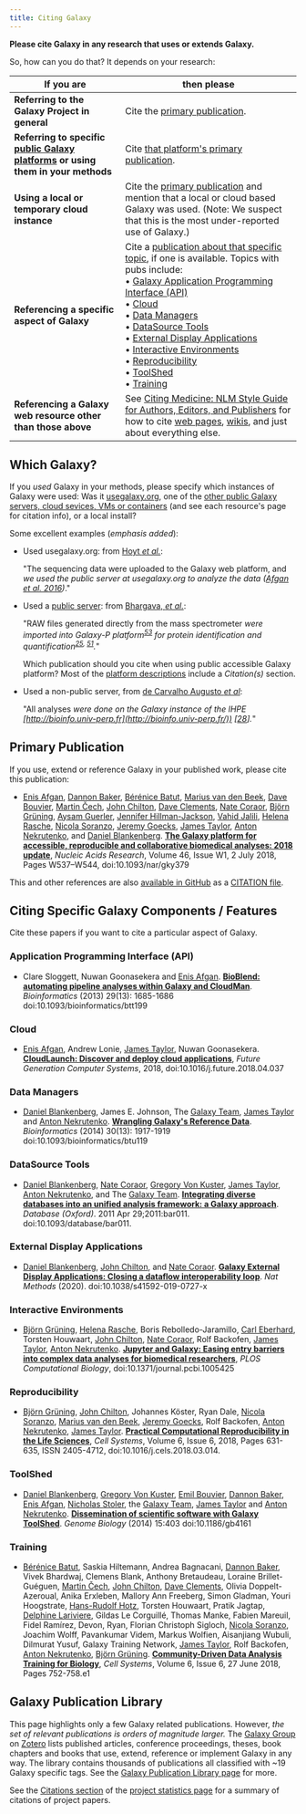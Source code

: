 ```yaml
---
title: Citing Galaxy
---
```


**Please cite Galaxy in any research that uses or extends Galaxy.**

So, how can you do that?  It depends on your research:

| If you are | then please |
| ---- | ---- |
| **Referring to the Galaxy Project in general** | Cite the [primary publication](#primary-publication). |
| **Referring to specific [public Galaxy platforms](/src/use/index.md) or using them in your methods** | Cite [that platform's primary publication](#which-galaxy). |
| **Using a local or temporary cloud instance** | Cite the [primary publication](#primary-publication) and mention that a local or cloud based Galaxy was used.  (Note: We suspect that this is the most under-reported use of Galaxy.) |
| **Referencing a specific aspect of Galaxy** | Cite a [publication about that specific topic](#citing-specific-galaxy-components-features), if one is available. Topics with pubs include: <br />&bull; [Galaxy Application Programming Interface (API)](#application-programming-interface-api) <br />&bull; [Cloud](#cloud) <br />&bull; [Data Managers](#data-managers) <br />&bull; [DataSource Tools](#datasource-tools) <br />&bull; [External Display Applications](#external-display-applications) <br />&bull; [Interactive Environments](#interactive-environments) <br />&bull; [Reproducibility](#reproducibility) <br />&bull; [ToolShed](#toolshed) <br />&bull; [Training](#training) |
| **Referencing a Galaxy web resource other than those above** | See [Citing Medicine: NLM Style Guide for Authors, Editors, and Publishers](http://www.ncbi.nlm.nih.gov/books/NBK7256/) for how to cite [web pages](http://www.ncbi.nlm.nih.gov/books/NBK7274/), [wikis](http://www.ncbi.nlm.nih.gov/books/NBK7266/#A61262), and just about everything else. |



## Which Galaxy?

If you *used* Galaxy in your methods, please specify which instances of Galaxy were used: Was it [usegalaxy.org](https://usegalaxy.org/), one of the [other public Galaxy servers, cloud sevices, VMs or containers](/src/use/index.md) (and see each resource's page for citation info), or a local install?

Some excellent examples (*emphasis added*):

* Used usegalaxy.org: from [Hoyt *et al.*](http://www.g3journal.org/content/7/9/2979):

     "The sequencing data were uploaded to the Galaxy web platform, and *we used the public server at usegalaxy.org to analyze the data ([Afgan et al. 2016](http://www.g3journal.org/content/7/9/2979#ref-1))*."

* Used a [public server](/src/use/index.md): from [Bhargava, *et al.*](https://www.nature.com/articles/s41598-017-07791-8):

     "RAW files generated directly from the mass spectrometer *were imported into Galaxy-P platform<sup>[53](https://www.nature.com/articles/s41598-017-07791-8#ref-CR53)</sup> for protein identification and quantification<sup>[25](https://www.nature.com/articles/s41598-017-07791-8#ref-CR25), [51](https://www.nature.com/articles/s41598-017-07791-8#ref-CR51)</sup>.*"

     Which publication should you cite when using public accessible Galaxy platform?  Most of the [platform descriptions](/src/use/index.md) include a *Citation(s)* section.

* Used a non-public server, from [de Carvalho Augusto *et al*](http://journals.plos.org/plosntds/article?id=10.1371/journal.pntd.0005789):
     
     "All analyses *were done on the Galaxy instance of the IHPE [http://bioinfo.univ-perp.fr](http://bioinfo.univ-perp.fr/)) [[28](http://journals.plos.org/plosntds/article?id=10.1371/journal.pntd.0005789#pntd.0005789.ref028)].*"

## Primary Publication

If you use, extend or reference Galaxy in your published work, please cite this publication:

* [Enis Afgan](/src/people/enis-afgan/index.md), [Dannon Baker](/src/people/dannon-baker/index.md), [Bérénice Batut](http://bebatut.fr/), [Marius van den Beek](http://www.ibps.upmc.fr/en/ibps/directory/1921-Marius-Van+Den+Beek),  [Dave Bouvier](/src/people/dave-bouvier/index.md), [Martin Čech](/src/people/marten/index.md), [John Chilton](/src/people/john-chilton/index.md), [Dave Clements](/src/people/dave-clements/index.md), [Nate Coraor](/src/people/nate/index.md), [Björn Grüning](/src/people/bjoern-gruening/index.md), [Aysam Guerler](/src/people/guerler/index.md), [Jennifer Hillman-Jackson](/src/people/jennifer-jackson/index.md), [Vahid Jalili](/src/people/vahid-jalili/index.md), [Helena Rasche](https://github.com/hexylena), [Nicola Soranzo](http://biowiki.crs4.it/biowiki/NicolaSoranzo), [Jeremy Goecks](/src/people/jeremy-goecks/index.md), [James Taylor](/src/people/james-taylor/index.md), [Anton Nekrutenko](/src/people/anton/index.md), and [Daniel Blankenberg](/src/people/dan/index.md). **[The Galaxy platform for accessible, reproducible and collaborative biomedical analyses: 2018 update](https://doi.org/10.1093/nar/gky379)**, *Nucleic Acids Research*, Volume 46, Issue W1, 2 July 2018, Pages W537–W544, doi:10.1093/nar/gky379

This and other references are also [available in GitHub](https://github.com/galaxyproject/galaxy/blob/dev/CITATION) as a [CITATION file](http://software-carpentry.org/blog/2013/09/introducing-citation-files.html). 

## Citing Specific Galaxy Components / Features

Cite these papers if you want to cite a particular aspect of Galaxy.

### Application Programming Interface (API)

* Clare Sloggett, Nuwan Goonasekera and [Enis Afgan](/src/people/enis-afgan/index.md). **[BioBlend: automating pipeline analyses within Galaxy and CloudMan](https://academic.oup.com/bioinformatics/article/29/13/1685/185761/BioBlend-automating-pipeline-analyses-within)**. *Bioinformatics* (2013) 29(13): 1685-1686 doi:10.1093/bioinformatics/btt199

### Cloud

*  [Enis Afgan](/src/people/enis-afgan/index.md), Andrew Lonie, [James Taylor](/src/people/james-taylor/index.md), Nuwan Goonasekera.
**[CloudLaunch: Discover and deploy cloud applications](https://doi.org/10.1016/j.future.2018.04.037)**, *Future Generation Computer Systems*, 2018, doi:10.1016/j.future.2018.04.037

### Data Managers

* [Daniel Blankenberg](/src/people/dan/index.md), James E. Johnson, The [Galaxy Team](/src/galaxy-team/index.md), [James Taylor](/src/people/james-taylor/index.md) and [Anton Nekrutenko](/src/people/anton/index.md). **[Wrangling Galaxy's Reference Data](https://academic.oup.com/bioinformatics/article/30/13/1917/205199/Wrangling-Galaxy-s-reference-data)**. *Bioinformatics* (2014) 30(13): 1917-1919 doi:10.1093/bioinformatics/btu119

### DataSource Tools

* [Daniel Blankenberg](/src/people/dan/index.md), [Nate Coraor](/src/people/nate/index.md), [Gregory Von Kuster](/src/people/greg_vonkuster/index.md), [James Taylor](/src/people/james-taylor/index.md), [Anton Nekrutenko](/src/people/anton/index.md), and The [Galaxy Team](/src/galaxy-team/index.md). **[Integrating diverse databases into an unified analysis framework: a Galaxy approach](https://academic.oup.com/database/article/doi/10.1093/database/bar011/463445)**. *Database (Oxford)*. 2011 Apr 29;2011:bar011. doi:10.1093/database/bar011.

### External Display Applications

* [Daniel Blankenberg](/src/people/dan/index.md), [John Chilton](/src/people/john-chilton/index.md), and [Nate Coraor](/src/people/nate/index.md). **[Galaxy External Display Applications: Closing a dataflow interoperability loop](https://rdcu.be/b0xnC)**. *Nat Methods* (2020). doi:10.1038/s41592-019-0727-x

### Interactive Environments

* [Björn Grüning](/src/people/bjoern-gruening/index.md), [Helena Rasche](/src/people/helena-rasche/index.md), Boris Rebolledo-Jaramillo, [Carl Eberhard](/src/people/carl-eberhard/index.md), Torsten Houwaart, [John Chilton](/src/people/john-chilton/index.md), [Nate Coraor](/src/people/nate/index.md), Rolf Backofen, [James Taylor](/src/people/james-taylor/index.md), [Anton Nekrutenko](/src/people/anton/index.md). **[Jupyter and Galaxy: Easing entry barriers into complex data analyses for biomedical researchers](http://journals.plos.org/ploscompbiol/article?id=10.1371/journal.pcbi.1005425)**, *PLOS Computational Biology*, doi:10.1371/journal.pcbi.1005425

### Reproducibility

* [Björn Grüning](/src/people/bjoern-gruening/index.md), [John Chilton](/src/people/john-chilton/index.md), Johannes Köster, Ryan Dale, [Nicola Soranzo](http://biowiki.crs4.it/biowiki/NicolaSoranzo), [Marius van den Beek](http://www.ibps.upmc.fr/en/ibps/directory/1921-Marius-Van+Den+Beek), [Jeremy Goecks](/src/people/jeremy-goecks/index.md), Rolf Backofen, [Anton Nekrutenko](/src/people/anton/index.md), [James Taylor](/src/people/james-taylor/index.md).
**[Practical Computational Reproducibility in the Life Sciences](https://doi.org/10.1016/j.cels.2018.03.014)**, *Cell Systems*, Volume 6, Issue 6, 2018, Pages 631-635, ISSN 2405-4712, doi:10.1016/j.cels.2018.03.014.

### ToolShed

* [Daniel Blankenberg](/src/people/dan/index.md), [Gregory Von Kuster](/src/people/greg_vonkuster/index.md), [Emil Bouvier](/src/people/dave-bouvier/index.md), [Dannon Baker](/src/people/dannon-baker/index.md), [Enis Afgan](/src/people/enis-afgan/index.md), [Nicholas Stoler](http://nstoler.com/), the [Galaxy Team](/src/galaxy-team/index.md), [James Taylor](/src/people/james-taylor/index.md) and [Anton Nekrutenko](/src/people/anton/index.md). **[Dissemination of scientific software with Galaxy ToolShed](http://genomebiology.biomedcentral.com/articles/10.1186/gb4161)**. *Genome Biology* (2014) 15:403 doi:10.1186/gb4161

### Training

* [Bérénice Batut](http://bebatut.fr/), Saskia Hiltemann, Andrea Bagnacani, [Dannon Baker](/src/people/dannon-baker/index.md), Vivek Bhardwaj, Clemens Blank, Anthony Bretaudeau, Loraine Brillet-Guéguen, [Martin Čech](/src/people/marten/index.md), [John Chilton](/src/people/john-chilton/index.md), [Dave Clements](/src/people/dave-clements/index.md), Olivia Doppelt-Azeroual, Anika Erxleben, Mallory Ann Freeberg, Simon Gladman, Youri Hoogstrate,  [Hans-Rudolf Hotz](/src/people/hansrudolf-hotz/index.md), Torsten Houwaart, Pratik Jagtap, [Delphine Lariviere](/src/people/delphine-lariviere/index.md), Gildas Le Corguillé, Thomas Manke, Fabien Mareuil, Fidel Ramírez, Devon, Ryan, Florian Christoph Sigloch, [Nicola Soranzo](http://biowiki.crs4.it/biowiki/NicolaSoranzo), Joachim Wolff, Pavankumar Videm, Markus Wolfien, Aisanjiang Wubuli, Dilmurat Yusuf, Galaxy Training Network, [James Taylor](/src/people/james-taylor/index.md), Rolf Backofen, [Anton Nekrutenko](/src/people/anton/index.md), [Björn Grüning](/src/people/bjoern-gruening/index.md). **[Community-Driven Data Analysis Training for Biology](https://doi.org/10.1016/j.cels.2018.05.012)**, *Cell Systems*, Volume 6, Issue 6, 27 June 2018, Pages 752-758.e1

## Galaxy Publication Library

This page highlights only a few Galaxy related publications.  However, *the set of relevant publications is orders of magnitude larger.*  The [Galaxy Group](https://www.zotero.org/groups/galaxy) on [Zotero](https://zotero.org/) lists published articles, conference proceedings, theses, book chapters and books that use, extend, reference or implement Galaxy in any way.  The library contains thousands of publications all classified with ~19 Galaxy specific tags.  See the [Galaxy Publication Library page](/src/publication-library/index.md) for more.

See the [Citations section](/src/galaxy-project/statistics/index.md#publications--citations) of the [project statistics page](/src/galaxy-project/statistics/index.md) for a summary of citations of project papers.

